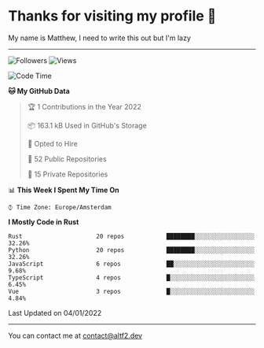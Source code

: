 # Thanks for visiting my profile 👋
My name is Matthew, I need to write this out but I'm lazy

---
![Followers](https://img.shields.io/github/followers/AltF02?style=social)
![Views](https://komarev.com/ghpvc/?username=DankDumpster&style=flat-square&color=green)
<!--START_SECTION:waka-->
![Code Time](http://img.shields.io/badge/Code%20Time-448%20hrs%2029%20mins-blue)

**🐱 My GitHub Data** 

> 🏆 1 Contributions in the Year 2022
 > 
> 📦 163.1 kB Used in GitHub's Storage 
 > 
> 💼 Opted to Hire
 > 
> 📜 52 Public Repositories 
 > 
> 🔑 15 Private Repositories  
 > 
📊 **This Week I Spent My Time On** 

```text
⌚︎ Time Zone: Europe/Amsterdam

```

**I Mostly Code in Rust** 

```text
Rust                     20 repos            ████████░░░░░░░░░░░░░░░░░   32.26% 
Python                   20 repos            ████████░░░░░░░░░░░░░░░░░   32.26% 
JavaScript               6 repos             ██░░░░░░░░░░░░░░░░░░░░░░░   9.68% 
TypeScript               4 repos             █░░░░░░░░░░░░░░░░░░░░░░░░   6.45% 
Vue                      3 repos             █░░░░░░░░░░░░░░░░░░░░░░░░   4.84%

```



 Last Updated on 04/01/2022
<!--END_SECTION:waka-->
-------

You can contact me at contact@altf2.dev
